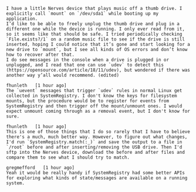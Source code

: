     I have a little Nerves device that plays music off a thumb drive. I explicitly call `mount` on `/dev/sda1` while booting up my application.
    I’d like to be able to freely unplug the thumb drive and plug in a different one while the device is running. I only ever read from it, so it seems like that should be safe. I tried periodically checking `File.exists?/1` on a random music file to see if the drive is still inserted, hoping I could notice that it’s gone and start looking for a new drive to `mount`, but I see all kinds of OS errors and don’t know how to recover after that.
    I do see messages in the console when a drive is plugged in or unplugged, and I read that one can use `udev` to detect this (https://opensource.com/article/18/11/udev), but wondered if there was another way y’all would recommend. (edited)

    fhunleth   [1 hour ago]
    The `uevent` messages that trigger `udev` rules in normal Linux get collected in SystemRegistry. I don't know the keys for filesystem mounts, but the procedure would be to register for events from SystemRegistry and then trigger off the mount/unmount ones. I would expect unmount coming through as a removal event, but I don't know for sure.

    fhunleth   [1 hour ago]
    This is one of those things that I do so rarely that I have to believe there's a much, much better way. However, to figure out what changes, I'd run `SystemRegistry.match(:_)` and save the output to a file in `/root` before and after inserting/removing the USB drive. Then I'd sftp into the Nerves device, download the before and after files and compare them to see what I should try to match.

    gregmefford   [1 hour ago]
    Yeah it would be really handy if SystemRegistry had some better APIs for exploring what kinds of state/messages are available on a running system.
